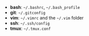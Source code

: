 
- **bash**: `~/.bashrc`, `~/.bash_profile`
- **git**: `~/.gitconfig`
- **vim**: `~/.vimrc` and the `~/.vim` folder
- **ssh**: `~/.ssh/config`
- **tmux**: `~/.tmux.conf`
